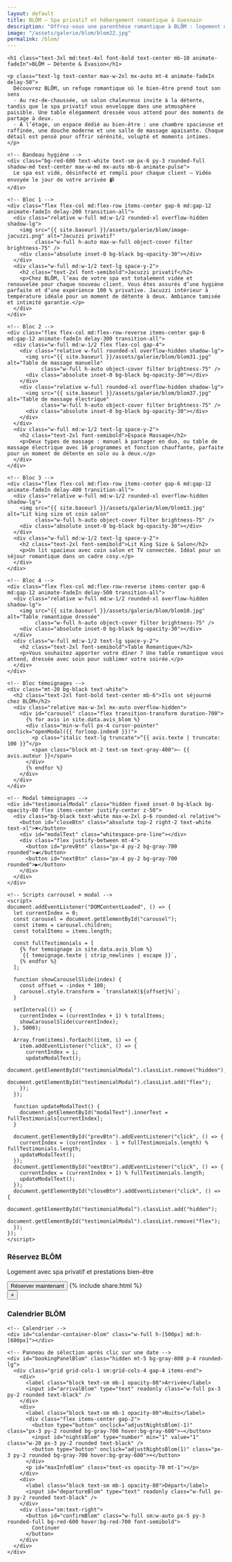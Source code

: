 ```yaml
---
layout: default
title: BLŌM – Spa privatif et hébergement romantique à Guesnain
description: "Offrez-vous une parenthèse romantique à BLŌM : logement de charme, spa privatif, détente et petit‑déjeuner inclus."
image: "/assets/galerie/blom/blom22.jpg"
permalink: /blom/
---
```


<section class="bg-black text-white py-12 px-4 w-full overflow-x-hidden">
  <div class="max-w-6xl mx-auto space-y-16">

    <h1 class="text-3xl md:text-4xl font-bold text-center mb-10 animate-fadeIn">BLŌM – Détente & Évasion</h1>

    <p class="text-lg text-center max-w-2xl mx-auto mt-4 animate-fadeIn delay-50">
      Découvrez BLŌM, un refuge romantique où le bien‑être prend tout son sens
      · Au rez-de-chaussée, un salon chaleureux invite à la détente, tandis que le spa privatif vous enveloppe dans une atmosphère paisible. Une table élégamment dressée vous attend pour des moments de partage à deux.
      · À l’étage, un espace dédié au bien-être : une chambre spacieuse et raffinée, une douche moderne et une salle de massage apaisante. Chaque détail est pensé pour offrir sérénité, volupté et moments intimes.
    </p>

    <!-- Bandeau hygiène -->
    <div class="bg-red-600 text-white text-sm px-6 py-3 rounded-full shadow-md text-center max-w-md mx-auto mb-6 animate-pulse">
      Le spa est vidé, désinfecté et rempli pour chaque client – Vidéo envoyée le jour de votre arrivée 📹
    </div>

    <!-- Bloc 1 -->
    <div class="flex flex-col md:flex-row items-center gap-6 md:gap-12 animate-fadeIn delay-200 transition-all">
      <div class="relative w-full md:w-1/2 rounded-xl overflow-hidden shadow-lg">
        <img src="{{ site.baseurl }}/assets/galerie/blom/image-jacuzzi.png" alt="Jacuzzi privatif"
             class="w-full h-auto max-w-full object-cover filter brightness-75" />
        <div class="absolute inset-0 bg-black bg-opacity-30"></div>
      </div>
      <div class="w-full md:w-1/2 text-lg space-y-2">
        <h2 class="text-2xl font-semibold">Jacuzzi privatif</h2>
        <p>Chez BLŌM, l’eau de votre spa est totalement vidée et renouvelée pour chaque nouveau client. Vous êtes assurés d’une hygiène parfaite et d’une expérience 100 % privative. Jacuzzi intérieur à température idéale pour un moment de détente à deux. Ambiance tamisée et intimité garantie.</p>
      </div>
    </div>

    <!-- Bloc 2 -->
    <div class="flex flex-col md:flex-row-reverse items-center gap-6 md:gap-12 animate-fadeIn delay-300 transition-all">
      <div class="w-full md:w-1/2 flex flex-col gap-4">
        <div class="relative w-full rounded-xl overflow-hidden shadow-lg">
          <img src="{{ site.baseurl }}/assets/galerie/blom/blom31.jpg" alt="Table de massage manuelle"
               class="w-full h-auto object-cover filter brightness-75" />
          <div class="absolute inset-0 bg-black bg-opacity-30"></div>
        </div>
        <div class="relative w-full rounded-xl overflow-hidden shadow-lg">
          <img src="{{ site.baseurl }}/assets/galerie/blom/blom37.jpg" alt="Table de massage électrique"
               class="w-full h-auto object-cover filter brightness-75" />
          <div class="absolute inset-0 bg-black bg-opacity-30"></div>
        </div>
      </div>
      <div class="w-full md:w-1/2 text-lg space-y-2">
        <h2 class="text-2xl font-semibold">Espace Massage</h2>
        <p>Deux types de massage : manuel à partager en duo, ou table de massage électrique avec 16 programmes et fonction chauffante, parfaite pour un moment de détente en solo ou à deux.</p>
      </div>
    </div>

    <!-- Bloc 3 -->
    <div class="flex flex-col md:flex-row items-center gap-6 md:gap-12 animate-fadeIn delay-400 transition-all">
      <div class="relative w-full md:w-1/2 rounded-xl overflow-hidden shadow-lg">
        <img src="{{ site.baseurl }}/assets/galerie/blom/blom13.jpg" alt="Lit king size et coin salon"
             class="w-full h-auto object-cover filter brightness-75" />
        <div class="absolute inset-0 bg-black bg-opacity-30"></div>
      </div>
      <div class="w-full md:w-1/2 text-lg space-y-2">
        <h2 class="text-2xl font-semibold">Lit King Size & Salon</h2>
        <p>Un lit spacieux avec coin salon et TV connectée. Idéal pour un séjour romantique dans un cadre cosy.</p>
      </div>
    </div>

    <!-- Bloc 4 -->
    <div class="flex flex-col md:flex-row-reverse items-center gap-6 md:gap-12 animate-fadeIn delay-500 transition-all">
      <div class="relative w-full md:w-1/2 rounded-xl overflow-hidden shadow-lg">
        <img src="{{ site.baseurl }}/assets/galerie/blom/blom10.jpg" alt="Table romantique dressée"
             class="w-full h-auto object-cover filter brightness-75" />
        <div class="absolute inset-0 bg-black bg-opacity-30"></div>
      </div>
      <div class="w-full md:w-1/2 text-lg space-y-2">
        <h2 class="text-2xl font-semibold">Table Romantique</h2>
        <p>Vous souhaitez apporter votre dîner ? Une table romantique vous attend, dressée avec soin pour sublimer votre soirée.</p>
      </div>
    </div>

    <!-- Bloc témoignages -->
    <div class="mt-20 bg-black text-white">
      <h2 class="text-2xl font-bold text-center mb-6">Ils ont séjourné chez BLŌM</h2>
      <div class="relative max-w-3xl mx-auto overflow-hidden">
        <div id="carousel" class="flex transition-transform duration-700">
          {% for avis in site.data.avis_blom %}
          <div class="min-w-full px-4 cursor-pointer" onclick="openModal({{ forloop.index0 }})">
            <p class="italic text-lg truncate">“{{ avis.texte | truncate: 100 }}”</p>
            <span class="block mt-2 text-sm text-gray-400">– {{ avis.auteur }}</span>
          </div>
          {% endfor %}
        </div>
      </div>
    </div>

    <!-- Modal témoignages -->
    <div id="testimonialModal" class="hidden fixed inset-0 bg-black bg-opacity-80 flex items-center justify-center z-50">
      <div class="bg-black text-white max-w-2xl p-6 rounded-xl relative">
        <button id="closeBtn" class="absolute top-2 right-2 text-white text-xl">✖</button>
        <div id="modalText" class="whitespace-pre-line"></div>
        <div class="flex justify-between mt-4">
          <button id="prevBtn" class="px-4 py-2 bg-gray-700 rounded">◀</button>
          <button id="nextBtn" class="px-4 py-2 bg-gray-700 rounded">▶</button>
        </div>
      </div>
    </div>

    <!-- Scripts carrousel + modal -->
    <script>
    document.addEventListener("DOMContentLoaded", () => {
      let currentIndex = 0;
      const carousel = document.getElementById("carousel");
      const items = carousel.children;
      const totalItems = items.length;

      const fullTestimonials = [
        {% for temoignage in site.data.avis_blom %}
        `{{ temoignage.texte | strip_newlines | escape }}`,
        {% endfor %}
      ];

      function showCarouselSlide(index) {
        const offset = -index * 100;
        carousel.style.transform = `translateX(${offset}%)`;
      }

      setInterval(() => {
        currentIndex = (currentIndex + 1) % totalItems;
        showCarouselSlide(currentIndex);
      }, 5000);

      Array.from(items).forEach((item, i) => {
        item.addEventListener("click", () => {
          currentIndex = i;
          updateModalText();
          document.getElementById("testimonialModal").classList.remove("hidden");
          document.getElementById("testimonialModal").classList.add("flex");
        });
      });

      function updateModalText() {
        document.getElementById("modalText").innerText = fullTestimonials[currentIndex];
      }

      document.getElementById("prevBtn").addEventListener("click", () => {
        currentIndex = (currentIndex - 1 + fullTestimonials.length) % fullTestimonials.length;
        updateModalText();
      });
      document.getElementById("nextBtn").addEventListener("click", () => {
        currentIndex = (currentIndex + 1) % fullTestimonials.length;
        updateModalText();
      });
      document.getElementById("closeBtn").addEventListener("click", () => {
        document.getElementById("testimonialModal").classList.add("hidden");
        document.getElementById("testimonialModal").classList.remove("flex");
      });
    });
    </script>

<!-- ====== BLOM : CTA + modal + calendrier + sélection ====== -->
<!-- Remplace entièrement l'ancien bloc BLŌM par celui-ci -->

<!-- Appel à l'action : Réserver BLŌM -->
<div class="mt-16 bg-white text-black py-6 px-4 text-center rounded-xl shadow-xl max-w-4xl mx-auto">
  <h3 class="text-2xl font-bold mb-2">Réservez BLŌM</h3>
  <p class="mb-4">Logement avec spa privatif et prestations bien-être</p>

  <div class="flex flex-col sm:flex-row sm:justify-center gap-4 mt-4">
    <button onclick="openCalendarBlom()" 
            class="inline-block bg-black text-white px-6 py-3 rounded-full font-semibold shadow hover:bg-gray-800 transition text-center">
      Réserver maintenant
    </button>
    {% include share.html %}
  </div>
</div>

<!-- Modal calendrier BLŌM -->
<div id="calendarModalBlom" class="fixed inset-0 bg-black bg-opacity-90 hidden items-center justify-center z-50 px-4" onclick="closeCalendarBlom(event)">
  <div class="bg-gray-900 text-white rounded-xl shadow-xl relative w-full max-w-5xl mx-auto p-6" onclick="event.stopPropagation()">
    <button onclick="closeCalendarBlom()" class="absolute top-2 right-4 text-3xl font-bold text-gray-400 hover:text-white">&times;</button>
    <h3 class="text-2xl font-bold text-center mt-2 mb-4">Calendrier BLŌM</h3>

    <!-- Calendrier -->
    <div id="calendar-container-blom" class="w-full h-[500px] md:h-[600px]"></div>

    <!-- Panneau de sélection après clic sur une date -->
    <div id="bookingPanelBlom" class="hidden mt-5 bg-gray-800 p-4 rounded-lg">
      <div class="grid grid-cols-1 sm:grid-cols-4 gap-4 items-end">
        <div>
          <label class="block text-sm mb-1 opacity-80">Arrivée</label>
          <input id="arrivalBlom" type="text" readonly class="w-full px-3 py-2 rounded text-black" />
        </div>
        <div>
          <label class="block text-sm mb-1 opacity-80">Nuits</label>
          <div class="flex items-center gap-2">
            <button type="button" onclick="adjustNightsBlom(-1)" class="px-3 py-2 rounded bg-gray-700 hover:bg-gray-600">−</button>
            <input id="nightsBlom" type="number" min="1" value="1" class="w-20 px-3 py-2 rounded text-black" />
            <button type="button" onclick="adjustNightsBlom(1)" class="px-3 py-2 rounded bg-gray-700 hover:bg-gray-600">+</button>
          </div>
          <p id="maxInfoBlom" class="text-xs opacity-70 mt-1"></p>
        </div>
        <div>
          <label class="block text-sm mb-1 opacity-80">Départ</label>
          <input id="departureBlom" type="text" readonly class="w-full px-3 py-2 rounded text-black" />
        </div>
        <div class="sm:text-right">
          <button id="confirmBlom" class="w-full sm:w-auto px-5 py-3 rounded-full bg-red-600 hover:bg-red-700 font-semibold">
            Continuer
          </button>
        </div>
      </div>
    </div>
  </div>
</div>

<!-- FullCalendar (si pas déjà inclus ailleurs) -->
<link href="https://cdn.jsdelivr.net/npm/fullcalendar@6.1.8/index.global.min.css" rel="stylesheet" />
<script src="https://cdn.jsdelivr.net/npm/fullcalendar@6.1.8/index.global.min.js"></script>

<style>
/* Style sombre du calendrier */
.fc { background-color: #1a1a1a; color: white; border-radius: 12px; padding: 10px; }
.fc-toolbar-title { font-size: 1.2rem; font-weight: 700; color: white; }
.fc-button { background:#333 !important; color:white !important; border:none !important; border-radius:6px !important; }
.fc-button:hover { background:#555 !important; }
.fc-day-today { background: rgba(59,130,246,.3) !important; border: 2px solid #3b82f6 !important; }
.fc-event { background-color:#e63946 !important; color:white !important; border:none !important; border-radius:6px !important; }
</style>

<script>
/* --------- Robust globals --------- */
window.calendars = window.calendars || {};
window.blockedDatesBlom = new Set();
window.selectionEventBlom = null;
window.startBlom = null;
window.maxNightsBlom = 1;

/* --------- Helpers --------- */
const addDays = (date, n) => { const d = new Date(date); d.setDate(d.getDate()+n); return d; };
const ymd = (date) => {
  const y = date.getFullYear(), m = String(date.getMonth()+1).padStart(2,'0'), d = String(date.getDate()).padStart(2,'0');
  return `${y}-${m}-${d}`;
};
const formatFR = (date) => date.toLocaleDateString('fr-FR', { weekday:'short', day:'2-digit', month:'short', year:'numeric' });

/* --------- Open / Close modal simple APIs --------- */
function openCalendarBlom() {
  const modal = document.getElementById("calendarModalBlom");
  if (!modal) { console.error("Modal BLŌM introuvable"); return; }
  modal.classList.remove("hidden"); modal.classList.add("flex");
  if (!window.calendars["BLOM"]) initCalendarBlom();
}
function closeCalendarBlom(event) {
  const modal = document.getElementById("calendarModalBlom");
  if (!modal) return;
  if (!event || event.target === modal) {
    modal.classList.add("hidden"); modal.classList.remove("flex");
    // reset panel & highlight
    const panel = document.getElementById("bookingPanelBlom");
    if (panel) panel.classList.add("hidden");
    if (window.selectionEventBlom) { try { window.selectionEventBlom.remove(); } catch(e){ console.warn(e);} window.selectionEventBlom = null; }
    window.startBlom = null;
  }
}

/* --------- Init calendar BLŌM --------- */
async function initCalendarBlom() {
  try {
    console.log("[BLŌM] initCalendarBlom: fetching events...");
    const res = await fetch("https://calendar-proxy-production-231c.up.railway.app/api/reservations/BLOM");
    if (!res.ok) throw new Error("Erreur HTTP " + res.status);
    const eventsRaw = await res.json();
    console.log("[BLŌM] eventsRaw length:", eventsRaw.length);

    const toISODate = d => {
      const x = new Date(d);
      return `${x.getFullYear()}-${String(x.getMonth()+1).padStart(2,'0')}-${String(x.getDate()).padStart(2,'0')}`;
    };

    const events = (eventsRaw || []).map(ev => {
      // supporte strings ou objets Date
      const s = new Date(ev.start);
      const e = new Date(ev.end);
      return {
        title: "Réservé",
        start: toISODate(s),
        end: toISODate(e),
        allDay: true,
        display: "block"
      };
    });

    // build blocked set (start inclusive, end exclusive)
    window.blockedDatesBlom = new Set();
    for (const ev of events) {
      let d = new Date(ev.start + "T00:00:00");
      const end = new Date(ev.end + "T00:00:00");
      while (d < end) {
        window.blockedDatesBlom.add(ymd(d));
        d = addDays(d, 1);
      }
    }
    console.log("[BLŌM] blocked days count:", window.blockedDatesBlom.size);

    const calendarEl = document.getElementById("calendar-container-blom");
    if (!calendarEl) { console.error("calendar-container-blom introuvable"); return; }

    // destroy previous if existed (safe re-init)
    if (window.calendars["BLOM"]) {
      try { window.calendars["BLOM"].destroy(); } catch(e){/*ignore*/ }
      window.calendars["BLOM"] = null;
    }

    const calendar = new FullCalendar.Calendar(calendarEl, {
      initialView: "dayGridMonth",
      height: "auto",
      locale: "fr",
      firstDay: 1,
      headerToolbar: { left: "prev,next today", center: "title", right: "dayGridMonth,timeGridWeek" },
      events,
      displayEventTime: false,
      selectable: false,
      navLinks: true,
      dateClick: (info) => onDateClickBlom(info)
    });

    calendar.render();
    window.calendars["BLOM"] = calendar;
    console.log("[BLŌM] calendar rendered");
  } catch (err) {
    console.error("[BLŌM] initCalendar error:", err);
    alert("Impossible de charger le calendrier BLŌM. Voir console pour détails.");
  }
}

/* --------- Click date arrival handler --------- */
function onDateClickBlom(info) {
  try {
    const clicked = new Date(info.dateStr + "T00:00:00");
    const today = new Date(); today.setHours(0,0,0,0);

    if (clicked < today) { console.log("date passée"); return; }
    if (window.blockedDatesBlom.has(info.dateStr)) { console.log("date bloquée"); return; }

    window.startBlom = clicked;

    window.maxNightsBlom = computeMaxNightsFrom(window.startBlom, window.blockedDatesBlom, 60);
    if (window.maxNightsBlom < 1) { console.log("aucune nuit possible depuis ce jour"); return; }

    const panel = document.getElementById("bookingPanelBlom");
    if (!panel) { console.error("bookingPanelBlom introuvable"); return; }
    panel.classList.remove("hidden");

    document.getElementById("arrivalBlom").value = formatFR(window.startBlom);
    const nightsInput = document.getElementById("nightsBlom");
    nightsInput.value = 1;
    nightsInput.min = 1;
    nightsInput.max = window.maxNightsBlom;
    document.getElementById("maxInfoBlom").textContent = `Max : ${window.maxNightsBlom} nuit(s) possible(s) à partir de cette date`;

    // update departure + highlight
    updateDepartureAndHighlightBlom();

    // bind input event
    nightsInput.oninput = () => {
      let v = parseInt(nightsInput.value || "1", 10);
      if (isNaN(v) || v < 1) v = 1;
      if (v > window.maxNightsBlom) v = window.maxNightsBlom;
      nightsInput.value = v;
      updateDepartureAndHighlightBlom();
    };

    // bind confirm
    const btn = document.getElementById("confirmBlom");
    btn.onclick = () => {
      const nights = parseInt(document.getElementById("nightsBlom").value, 10);
      const departure = addDays(window.startBlom, nights);
      alert(`Réservation (simulation)\nArrivée: ${formatFR(window.startBlom)}\nNuits: ${nights}\nDépart: ${formatFR(departure)}`);
      // ici : continuer -> créer session de paiement sur ton serveur
    };
  } catch (e) {
    console.error("onDateClickBlom error:", e);
  }
}

/* --------- computeMaxNightsFrom --------- */
function computeMaxNightsFrom(startDate, blockedSet, hardLimit = 30) {
  let nights = 0;
  for (let i = 0; i < hardLimit; i++) {
    const day = addDays(startDate, i);
    const key = ymd(day);
    if (blockedSet.has(key)) break;
    nights++;
  }
  return nights;
}

/* --------- updateDepartureAndHighlightBlom --------- */
function updateDepartureAndHighlightBlom() {
  const nights = parseInt(document.getElementById("nightsBlom").value, 10) || 1;
  const departure = addDays(window.startBlom, nights);
  document.getElementById("departureBlom").value = formatFR(departure);

  // remove previous highlight
  if (window.selectionEventBlom) { try { window.selectionEventBlom.remove(); } catch(e){console.warn(e);} window.selectionEventBlom = null; }

  // add background event for the chosen range
  try {
    window.selectionEventBlom = window.calendars["BLOM"].addEvent({
      start: ymd(window.startBlom),
      end: ymd(departure), // exclusive
      display: "background",
      backgroundColor: "rgba(22,163,74,0.35)"
    });
  } catch(e) {
    console.error("updateDepartureAndHighlightBlom error:", e);
  }
}

/* --------- adjust nights +/- --------- */
function adjustNightsBlom(delta) {
  if (!window.startBlom) return;
  const input = document.getElementById("nightsBlom");
  let v = parseInt(input.value || "1", 10) + delta;
  if (isNaN(v)) v = 1;
  if (v < 1) v = 1;
  if (v > window.maxNightsBlom) v = window.maxNightsBlom;
  input.value = v;
  updateDepartureAndHighlightBlom();
}
</script>

</script>
